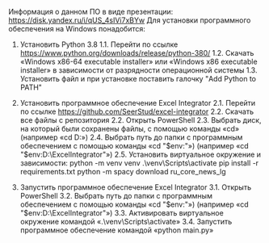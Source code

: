 Информация о данном ПО в виде презентации: https://disk.yandex.ru/i/qUS_4sIVi7xBYw
Для установки программного обеспечения на Windows понадобится:
1. Установить Python 3.8
1.1. Перейти по ссылке https://www.python.org/downloads/release/python-380/
1.2. Скачать «Windows x86-64 executable installer» или «Windows x86 executable installer» в зависимости от разрядности операционной системы
1.3. Установить файл и при установке поставить галочку "Add Python to PATH"

2. Установить программное обеспечение Excel Integrator
2.1. Перейти по ссылке https://github.com/SeerStud/excel-integrator
2.2. Скачать все файлы с репозитория
2.2. Открыть PowerShell
2.3. Выбрать диск, на который были сохранены файлы, с помощью команды «cd» (например «cd D:»)
2.4. Выбрать путь до папки с программным обеспечением с помощью команды «cd "$env:"») (например «cd "$env:D:\ExcelIntegrator"»)
2.5. Установить виртуальное окружение и зависимости:
python -m venv venv
.\venv\Scripts\activate
pip install -r requirements.txt
python -m spacy download ru_core_news_lg

3. Запустить программное обеспечение Excel Integrator
3.1. Открыть PowerShell
3.2. Выбрать путь до папки с программным обеспечением с помощью команды «cd "$env:"») (например  «cd "$env:D:\ExcelIntegrator"»)
3.3. Активировать виртуальное окружение командой «.\venv\Scripts\activate»
3.4. Запустить программное обеспечение командой «python main.py»
